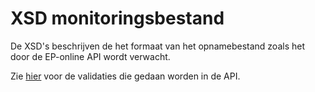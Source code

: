 # XSD monitoringsbestand

De XSD's beschrijven de het formaat van het opnamebestand zoals het door de EP-online API wordt verwacht.

Zie [hier](https://github.com/Dictu/EP-online-API/blob/master/Documentatie/EP-online-validaties.md) voor de validaties die gedaan worden in de API.
